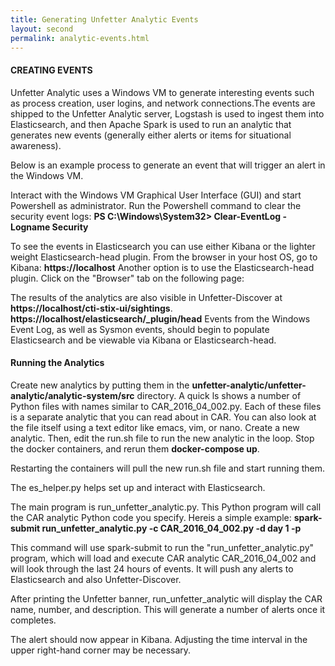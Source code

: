 ```yaml
---
title: Generating Unfetter Analytic Events
layout: second
permalink: analytic-events.html
---
```



<h4>CREATING EVENTS</h4>
<p>Unfetter Analytic uses a Windows VM to generate interesting events such as process creation, user logins, and network connections.The events are shipped to the Unfetter Analytic server, Logstash is used to ingest them into Elasticsearch, and then Apache Spark is used to run an analytic that generates new events (generally either alerts or items for situational awareness).
</p><p>
Below is an example process to generate an event that will trigger an alert in the Windows VM.
</p><p>
Interact with the Windows VM Graphical User Interface (GUI) and start Powershell as administrator. Run the Powershell command to clear the security event logs: <strong>PS C:\Windows\System32> Clear-EventLog -Logname Security</strong>
</p><p>
To see the events in Elasticsearch you can use either Kibana or the lighter weight Elasticsearch-head plugin. From the browser in your host OS, go to Kibana: <strong> https://localhost</strong> Another option is to use the Elasticsearch-head plugin. Click on the "Browser" tab on the following page:
</p><p>
The results of the analytics are also visible in Unfetter-Discover at <strong>https://localhost/cti-stix-ui/sightings</strong>. <strong>https://localhost/elasticsearch/_plugin/head</strong> Events from the Windows Event Log, as well as Sysmon events, should begin to populate Elasticsearch and be viewable via Kibana or Elasticsearch-head. 
</p>
<h4>Running the Analytics</h4>
<p>
Create new analytics by putting them in the <strong>unfetter-analytic/unfetter-analytic/analytic-system/src</strong> directory.  A quick ls shows a number of Python files with names similar to CAR_2016_04_002.py. Each of these files is a separate analytic that you can read about in CAR. You can also look at the file itself using a text editor like emacs, vim, or nano.  Create a new analytic.  Then, edit the run.sh file to run the new analytic in the loop.  Stop the docker containers, and rerun them <strong>docker-compose up</strong>.
</p><p>
Restarting the containers will pull the new run.sh file and start running them.

</p><p>
The es_helper.py helps set up and interact with Elasticsearch.
</p><p>
The main program is run_unfetter_analytic.py. This Python program will call the CAR analytic Python code you specify. Hereis a simple example: <strong>spark-submit run_unfetter_analytic.py -c CAR_2016_04_002.py -d day 1 -p</strong>
</p><p>
This command will use spark-submit to run the "run_unfetter_analytic.py" program, which will load and execute CAR analytic CAR_2016_04_002 and will look through the last 24 hours of events.  It will push any alerts to Elasticsearch and also Unfetter-Discover.
</p><p>
After printing the Unfetter banner, run_unfetter_analytic will display the CAR name, number, and description. This will generate a number of alerts once it completes.
</p><p>
The alert should now appear in Kibana. Adjusting the time interval in the upper right-hand corner may be necessary.

</p>



